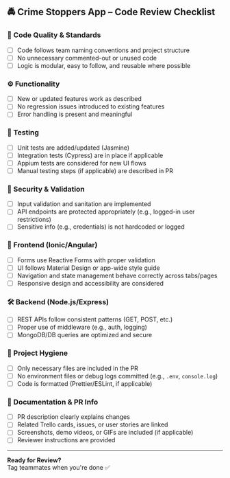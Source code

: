 ## 🚔 Crime Stoppers App – Code Review Checklist

### 🧠 Code Quality & Standards
- [ ] Code follows team naming conventions and project structure
- [ ] No unnecessary commented-out or unused code
- [ ] Logic is modular, easy to follow, and reusable where possible

### ⚙️ Functionality
- [ ] New or updated features work as described
- [ ] No regression issues introduced to existing features
- [ ] Error handling is present and meaningful

### 🧪 Testing
- [ ] Unit tests are added/updated (Jasmine)
- [ ] Integration tests (Cypress) are in place if applicable
- [ ] Appium tests are considered for new UI flows
- [ ] Manual testing steps (if applicable) are described in PR

### 🔐 Security & Validation
- [ ] Input validation and sanitation are implemented
- [ ] API endpoints are protected appropriately (e.g., logged-in user restrictions)
- [ ] Sensitive info (e.g., credentials) is not hardcoded or logged

### 📱 Frontend (Ionic/Angular)
- [ ] Forms use Reactive Forms with proper validation
- [ ] UI follows Material Design or app-wide style guide
- [ ] Navigation and state management behave correctly across tabs/pages
- [ ] Responsive design and accessibility are considered

### 🛠️ Backend (Node.js/Express)
- [ ] REST APIs follow consistent patterns (GET, POST, etc.)
- [ ] Proper use of middleware (e.g., auth, logging)
- [ ] MongoDB/DB queries are optimized and secure

### 📁 Project Hygiene
- [ ] Only necessary files are included in the PR
- [ ] No environment files or debug logs committed (e.g., `.env`, `console.log`)
- [ ] Code is formatted (Prettier/ESLint, if applicable)

### 📄 Documentation & PR Info
- [ ] PR description clearly explains changes
- [ ] Related Trello cards, issues, or user stories are linked
- [ ] Screenshots, demo videos, or GIFs are included (if applicable)
- [ ] Reviewer instructions are provided

---

**Ready for Review?**  
Tag teammates when you're done ✅
